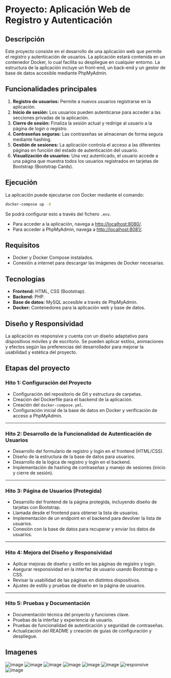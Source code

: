 # Proyecto: Aplicación Web de Registro y Autenticación

## Descripción

Este proyecto consiste en el desarrollo de una aplicación web que permite el registro y autenticación de usuarios. La aplicación estará contenida en un contenedor Docker, lo cual facilita su despliegue en cualquier entorno. La estructura de la aplicación incluye un front-end, un back-end y un gestor de base de datos accesible mediante PhpMyAdmin.

## Funcionalidades principales

1. **Registro de usuarios:** Permite a nuevos usuarios registrarse en la aplicación.
2. **Inicio de sesión:** Los usuarios pueden autenticarse para acceder a las secciones privadas de la aplicación.
3. **Cierre de sesión:** Finaliza la sesión actual y redirige al usuario a la página de login o registro.
4. **Contraseñas seguras:** Las contraseñas se almacenan de forma segura mediante hashing.
5. **Gestión de sesiones:** La aplicación controla el acceso a las diferentes páginas en función del estado de autenticación del usuario.
6. **Visualización de usuarios:** Una vez autenticado, el usuario accede a una página que muestra todos los usuarios registrados en tarjetas de Bootstrap (Bootstrap Cards).

## Ejecución

La aplicación puede ejecutarse con Docker mediante el comando:

```bash
docker-compose up -d
```

Se podrá configurar esto a través del fichero `.env`.

- Para acceder a la aplicación, navega a [http://localhost:8080/](http://localhost:8080/).
- Para acceder a PhpMyAdmin, navega a [http://localhost:8081/](http://localhost:8081/).

## Requisitos

- Docker y Docker Compose instalados.
- Conexión a internet para descargar las imágenes de Docker necesarias.

## Tecnologías

- **Frontend:** HTML, CSS (Bootstrap).
- **Backend:** PHP.
- **Base de datos:** MySQL accesible a través de PhpMyAdmin.
- **Docker:** Contenedores para la aplicación web y base de datos.

## Diseño y Responsividad

La aplicación es responsive y cuenta con un diseño adaptativo para dispositivos móviles y de escritorio. Se pueden aplicar estilos, animaciones y efectos según las preferencias del desarrollador para mejorar la usabilidad y estética del proyecto.

## Etapas del proyecto

### Hito 1: Configuración del Proyecto

- Configuración del repositorio de Git y estructura de carpetas.
- Creación del Dockerfile para el backend de la aplicación.
- Creación del `docker-compose.yml`.
- Configuración inicial de la base de datos en Docker y verificación de acceso a PhpMyAdmin.

---

### Hito 2: Desarrollo de la Funcionalidad de Autenticación de Usuarios

- Desarrollo del formulario de registro y login en el frontend (HTML/CSS).
- Diseño de la estructura de la base de datos para usuarios.
- Desarrollo de la lógica de registro y login en el backend.
- Implementación de hashing de contraseñas y manejo de sesiones (inicio y cierre de sesión).

---

### Hito 3: Página de Usuarios (Protegida)

- Desarrollo del frontend de la página protegida, incluyendo diseño de tarjetas con Bootstrap.
- Llamada desde el frontend para obtener la lista de usuarios.
- Implementación de un endpoint en el backend para devolver la lista de usuarios.
- Conexión con la base de datos para recuperar y enviar los datos de usuarios.

---

### Hito 4: Mejora del Diseño y Responsividad

- Aplicar mejoras de diseño y estilo en las páginas de registro y login.
- Asegurar responsividad en la interfaz de usuario usando Bootstrap o CSS.
- Revisar la usabilidad de las páginas en distintos dispositivos.
- Ajustes de estilo y pruebas de diseño en la página de usuarios.

---

### Hito 5: Pruebas y Documentación

- Documentación técnica del proyecto y funciones clave.
- Pruebas de la interfaz y experiencia de usuario.
- Pruebas de funcionalidad de autenticación y seguridad de contraseñas.
- Actualización del README y creación de guías de configuración y despliegue.

## Imagenes
![image](https://github.com/user-attachments/assets/a498ba53-b642-49a4-b637-5c67fd155eef)
![image](https://github.com/user-attachments/assets/e9874cef-9c19-459c-ae84-19fb88f12b94)
![image](https://github.com/user-attachments/assets/5f4c3883-f825-4574-97f9-a521fb05ac76)
![image](https://github.com/user-attachments/assets/ce3293cb-47db-48d5-9ad1-8e59342758cf)
![image](https://github.com/user-attachments/assets/d3b34281-2f76-47fd-a24a-1b46644e7b9b)
![image](https://github.com/user-attachments/assets/c418340f-091d-43ef-9217-1d0417700cbb)
![responsive](https://github.com/user-attachments/assets/d624a10d-abdd-4bc7-aa4a-6e971813c054)
![image](https://github.com/user-attachments/assets/35435b10-5527-422b-920e-45f895ef8ef7)

